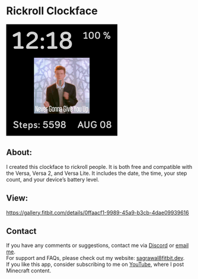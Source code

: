 # Rickroll Clockface

![screenshot](screenshot.png)

## About:
I created this clockface to rickroll people. It is both free and compatible with the Versa, Versa 2, and Versa Lite. It includes the date, the time, your step count, and your device’s battery level.

## View:
https://gallery.fitbit.com/details/0ffaacf1-9989-45a9-b3cb-4dae09939616

## Contact
If you have any comments or suggestions, contact me via [Discord](https://discord.com/users/575795042933932071) or [email me](mailto:sagrawal8.fitbit.dev@gmail.com?subject=Pet_Hamster_Github). <br>
For support and FAQs, please check out my website: [sagrawal8fitbit.dev](https://sagrawal8fitbit.dev). <br>
If you like this app, consider subscribing to me on [YouTube](https://www.youtube.com/@ScinovusCrafted?sub_confirmation=1), where I post Minecraft content.

